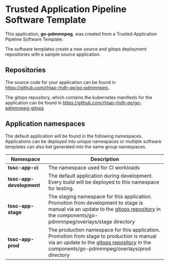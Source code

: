 # Trusted Application Pipeline Software Template

This application, **go-pdmmnpeg**, was created from a Trusted Application Pipeline Software Template.

The software templates create a new source and gitops deployment repositories with a sample source application. 

## Repositories

The source code for your application can be found in [https://github.com/rhtap-rhdh-qe/go-pdmmnpeg ](https://github.com/rhtap-rhdh-qe/go-pdmmnpeg ).
 
The gitops repository, which contains the kubernetes manifests for the application can be found in 
[https://github.com/rhtap-rhdh-qe/go-pdmmnpeg-gitops ](https://github.com/rhtap-rhdh-qe/go-pdmmnpeg-gitops ) 

## Application namespaces 

The default application will be found in the following namespaces. Applications can be deployed into unique namespaces or multiple software templates can also bet generated into the same group namespaces.  

|  Namespace   |  Description   |  
| -------- | -------- |
| **tssc-app-ci** | The namespace used for CI workloads |
| **tssc-app-development** | The default application during development. Every build will be deployed to this namespace for testing. |
| **tssc-app-stage** | The staging namespace for this application. Promotion from development to stage is manual via an update to the [gitops repository](https://github.com/rhtap-rhdh-qe/go-pdmmnpeg-gitops ) in the components/go-pdmmnpeg/overlays/stage directory |
| **tssc-app-prod** | The production namespace for this application. Promotion from stage to production is manual via an update to the [gitops repository](https://github.com/rhtap-rhdh-qe/go-pdmmnpeg-gitops ) in the components/go-pdmmnpeg/overlays/prod directory |